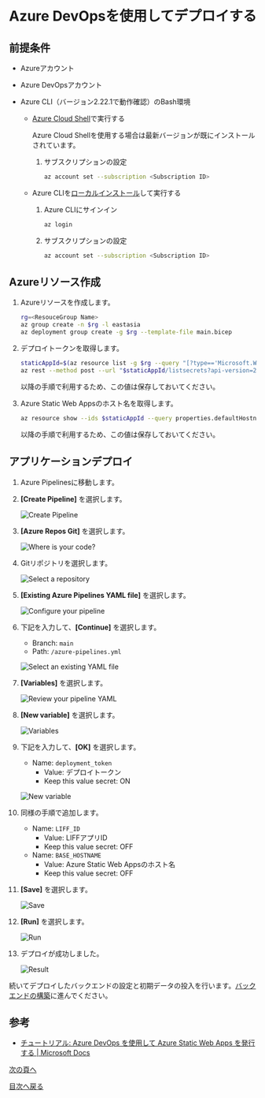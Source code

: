 # Azure DevOpsを使用してデプロイする

## 前提条件

- Azureアカウント

- Azure DevOpsアカウント

- Azure CLI（バージョン2.22.1で動作確認）のBash環境

  - [Azure Cloud Shell](https://docs.microsoft.com/ja-jp/azure/cloud-shell/quickstart)で実行する

    Azure Cloud Shellを使用する場合は最新バージョンが既にインストールされています。

    1. サブスクリプションの設定

        ```sh
        az account set --subscription <Subscription ID>
        ```

  - Azure CLIを[ローカルインストール](https://docs.microsoft.com/ja-jp/cli/azure/install-azure-cli)して実行する

    1. Azure CLIにサインイン  

        ```sh
        az login
        ```

    1. サブスクリプションの設定

        ```sh
        az account set --subscription <Subscription ID>
        ```

## Azureリソース作成

1. Azureリソースを作成します。

    ```sh
    rg=<ResouceGroup Name>
    az group create -n $rg -l eastasia
    az deployment group create -g $rg --template-file main.bicep
    ```

1. デプロイトークンを取得します。

    ```sh
    staticAppId=$(az resource list -g $rg --query "[?type=='Microsoft.Web/staticSites'].id" -o tsv)
    az rest --method post --url "$staticAppId/listsecrets?api-version=2020-06-01" --query 'properties.apiKey' -o tsv
    ```

    以降の手順で利用するため、この値は保存しておいてください。

1. Azure Static Web Appsのホスト名を取得します。

    ```sh
    az resource show --ids $staticAppId --query properties.defaultHostname -o tsv
    ```

    以降の手順で利用するため、この値は保存しておいてください。

## アプリケーションデプロイ

1. Azure Pipelinesに移動します。

1. **[Create Pipeline]** を選択します。

    ![Create Pipeline](../images/jp/azpipelines-createpipeline.png)

1. **[Azure Repos Git]** を選択します。

    ![Where is your code?](../images/jp/azpipelines-createpipeline-connect.png)

1. Gitリポジトリを選択します。

   ![Select a repository](../images/jp/azpipelines-createpipeline-selectrepo.png)

1. **[Existing Azure Pipelines YAML file]** を選択します。

    ![Configure your pipeline](../images/jp/azpipelines-createpipeline-configure.png)

1. 下記を入力して、**[Continue]** を選択します。

    - Branch: `main`
    - Path: `/azure-pipelines.yml`

    ![Select an existing YAML file](../images/jp/azpipelines-createpipeline-selectyaml.png)

1. **[Variables]** を選択します。

    ![Review your pipeline YAML](../images/jp/azpipelines-createpipeline-review.png)

1. **[New variable]** を選択します。

     ![Variables](../images/jp/azpipelines-createpipeline-variables.png)

1. 下記を入力して、**[OK]** を選択します。

   - Name: `deployment_token`
     - Value: デプロイトークン
     - Keep this value secret: ON

    ![New variable](../images/jp/azpipelines-createpipeline-newvariable.png)

1. 同様の手順で追加します。

   - Name: `LIFF_ID`
     - Value: LIFFアプリID
     - Keep this value secret: OFF
   - Name: `BASE_HOSTNAME`
     - Value: Azure Static Web Appsのホスト名
     - Keep this value secret: OFF

1. **[Save]** を選択します。

    ![Save](../images/jp/azpipelines-createpipeline-savevariable.png)

1. **[Run]** を選択します。

    ![Run](../images/jp/azpipelines-createpipeline-review.png)

1. デプロイが成功しました。

    ![Result](../images/jp/azpipelines-runpipeline.png)

続いてデプロイしたバックエンドの設定と初期データの投入を行います。[バックエンドの構築](backend-deployment.md)に進んでください。

## 参考

- [チュートリアル: Azure DevOps を使用して Azure Static Web Apps を発行する | Microsoft Docs](https://docs.microsoft.com/ja-jp/azure/static-web-apps/publish-devops)


[次の頁へ](backend-deployment.md)

[目次へ戻る](../../README.md)
